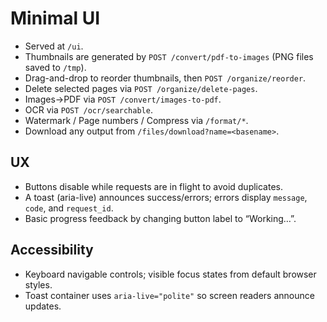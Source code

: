 # Minimal UI

- Served at `/ui`.
- Thumbnails are generated by `POST /convert/pdf-to-images` (PNG files saved to `/tmp`).
- Drag-and-drop to reorder thumbnails, then `POST /organize/reorder`.
- Delete selected pages via `POST /organize/delete-pages`.
- Images→PDF via `POST /convert/images-to-pdf`.
- OCR via `POST /ocr/searchable`.
- Watermark / Page numbers / Compress via `/format/*`.
- Download any output from `/files/download?name=<basename>`.

## UX
- Buttons disable while requests are in flight to avoid duplicates.
- A toast (aria-live) announces success/errors; errors display `message`, `code`, and `request_id`.
- Basic progress feedback by changing button label to “Working…”.

## Accessibility
- Keyboard navigable controls; visible focus states from default browser styles.
- Toast container uses `aria-live="polite"` so screen readers announce updates.
